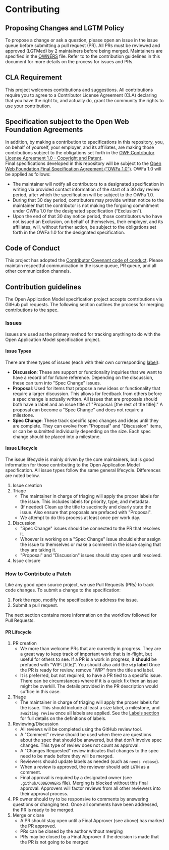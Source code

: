# Contributing

## Proposing Changes and LGTM Policy
To propose a change or ask a question, please open an issue in the issue queue before submitting a pull request (PR). All PRs must be reviewed and approved (LGTMed) by 2 maintainers before being merged. Maintainers are specified in the [OWNERS](OWNERS) file. Refer to to the contribution guidelines in this document for more details on the process for issues and PRs.

## CLA Requirement
This project welcomes contributions and suggestions. All contributions require you to agree to a Contributor License Agreement (CLA) declaring that you have the right to, and actually do, grant the community the rights to use your contribution. 

## Specification subject to the Open Web Foundation Agreements
In addition, by making a contribution to specifications in this repository, you, on behalf of yourself, your employer, and its affiliates, are making those contributions subject to the obligations set forth in the [OWF Contributor License Agreement 1.0 - Copyright and Patent](http://www.openwebfoundation.org/legal/the-owf-1-0-agreements/owf-contributor-license-agreement-1-0---copyright-and-patent).  
Final specifications developed in this repository will be subject to the [Open Web Foundation Final Specification Agreement (“OWFa 1.0”)](http://www.openwebfoundation.org/legal/the-owf-1-0-agreements/owfa-1-0).  OWFa 1.0 will be applied as follows:
-	The maintainer will notify all contributors to a designated specification in writing via provided contact information of the start of a 30 day review period, after which the specification will be subject to the OWFa 1.0.
-	During that 30 day period, contributors may provide written notice to the maintainer that the contributor is not making the forgoing commitment under OWFa 1.0 for the designated specification (“Exclusion”).
-	Upon the end of that 30 day notice period, those contributors who have not issued an Exclusion, on behalf of themselves, their employer, and its affiliates, will, without further action, be subject to the obligations set forth in the OWFa 1.0 for the designated specification.

## Code of Conduct
This project has adopted the [Contributor Covenant code of conduct](code-of-conduct.md/).
Please maintain respectful communication in the issue queue, PR queue, and all other communication channels.

## Contribution guidelines

The Open Application Model specification project accepts contributions via GitHub pull requests. The following section outlines the process for merging contributions to the spec.

### Issues

Issues are used as the primary method for tracking anything to do with the Open Application Model specification project.

#### Issue Types

There are three types of issues (each with their own corresponding [label](#labels)):
- **Discussion**: These are support or functionality inquiries that we want to have a record of for
future reference. Depending on the discussion, these can turn into "Spec Change" issues.
- **Proposal**: Used for items that propose a new ideas or functionality that require
a larger discussion. This allows for feedback from others before a
spec change is actually written. All issues that are proposals should
both have a label and an issue title of "Proposal: [the rest of the title]." A proposal can become
a "Spec Change" and does not require a milestone.
- **Spec Change**: These track specific spec changes and ideas until they are complete. They can evolve
from "Proposal" and "Discussion" items, or can be submitted individually depending on the size. Each spec change should be placed into a milestone.

#### Issue Lifecycle

The issue lifecycle is mainly driven by the core maintainers, but is good information for those
contributing to the Open Application Model specification. All issue types follow the same general lifecycle. Differences are noted below.
1. Issue creation
2. Triage
    - The maintainer in charge of triaging will apply the proper labels for the issue. This
    includes labels for priority, type, and metadata.
    - (If needed) Clean up the title to succinctly and clearly state the issue. Also ensure
    that proposals are prefaced with "Proposal".
    - We attempt to do this process at least once per work day.
3. Discussion
    - "Spec Change" issues should be connected to the PR that resolves it.
    - Whoever is working on a "Spec Change" issue should either assign the issue to themselves or make a comment in the issue
    saying that they are taking it.
    - "Proposal" and "Discussion" issues should stay open until resolved.
4. Issue closure

### How to Contribute a Patch

Like any good open source project, we use Pull Requests (PRs) to track code changes. To submit a change to the specification:

1. Fork the repo, modify the specification to address the issue.
1. Submit a pull request.

The next section contains more information on the workflow followed for Pull Requests.

#### PR Lifecycle

1. PR creation
    - We more than welcome PRs that are currently in progress. They are a great way to keep track of
    important work that is in-flight, but useful for others to see. If a PR is a work in progress,
    it **should** be prefaced with "WIP: [title]". You should also add the `wip` **label** Once the PR is ready for review, remove "WIP" from the title and label.
    - It is preferred, but not required, to have a PR tied to a specific issue. There can be
    circumstances where if it is a quick fix then an issue might be overkill. The details provided
    in the PR description would suffice in this case.
2. Triage
    - The maintainer in charge of triaging will apply the proper labels for the issue. This should
    include at least a size label, a milestone, and `awaiting review` once all labels are applied.
    See the [Labels section](#labels) for full details on the definitions of labels.
3. Reviewing/Discussion
    - All reviews will be completed using the GitHub review tool.
    - A "Comment" review should be used when there are questions about the spec that should be
    answered, but that don't involve spec changes. This type of review does not count as approval.
    - A "Changes Requested" review indicates that changes to the spec need to be made before they will be
    merged.
    - Reviewers should update labels as needed (such as `needs rebase`).
    - When a review is approved, the reviewer should add `LGTM` as a comment. 
    - Final approval is required by a designated owner (see `.github/CODEOWNERS` file). Merging is blocked without this final approval. Approvers will factor reviews from all other reviewers into their approval process.
5. PR owner should try to be responsive to comments by answering questions or changing text. Once all comments have been addressed,
   the PR is ready to be merged.
6. Merge or close
    - A PR should stay open until a Final Approver (see above) has marked the PR approved. 
    - PRs can be closed by the author without merging
    - PRs may be closed by a Final Approver if the decision is made that the PR is not going to be merged 

